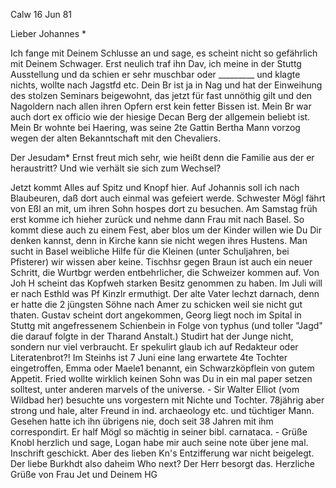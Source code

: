  Calw 16 Jun 81

Lieber Johannes <Frohnmy>*

Ich fange mit Deinem Schlusse an und sage, es scheint nicht so gefährlich mit Deinem Schwager. Erst neulich traf ihn Dav, ich meine in der Stuttg Ausstellung und da schien er sehr muschbar oder _________ und klagte nichts, wollte nach Jagstfd etc. Dein Br ist ja in Nag und hat der Einweihung des stolzen Seminars beigewohnt, das jetzt für fast unnöthig gilt und den Nagoldern nach allen ihren Opfern erst kein fetter Bissen ist. Mein Br war auch dort ex officio wie der hiesige Decan Berg der allgemein beliebt ist. Mein Br wohnte bei Haering, was seine 2te Gattin Bertha Mann vorzog wegen der alten Bekanntschaft mit den Chevaliers.

Der Jesudam* Ernst freut mich sehr, wie heißt denn die Familie aus der er heraustritt? Und wie verhält sie sich zum Wechsel?

Jetzt kommt Alles auf Spitz und Knopf hier. Auf Johannis soll ich nach Blaubeuren, daß dort auch einmal was gefeiert werde. Schwester Mögl fährt von Eßl an mit, um ihren Sohn hospes dort zu besuchen. Am Samstag früh erst komme ich hieher zurück und nehme dann Frau mit nach Basel. So kommt diese auch zu einem Fest, aber blos um der Kinder willen wie Du Dir denken kannst, denn in Kirche kann sie nicht wegen ihres Hustens. Man sucht in Basel weibliche Hilfe für die Kleinen (unter Schuljahren, bei Pfisterer) wir wissen aber keine. Tischhsr gegen Braun ist auch ein neuer Schritt, die Wurtbgr werden entbehrlicher, die Schweizer kommen auf. Von Joh H scheint das Kopfweh starken Besitz genommen zu haben. Im Juli will er nach Esthld was Pf Kinzlr ermuthigt. Der alte Vater lechzt darnach, denn er hatte die 2 jüngsten Söhne nach Amer zu schicken weil sie nicht gut thaten. Gustav scheint dort angekommen, Georg liegt noch im Spital in Stuttg mit angefressenem Schienbein in Folge von typhus (und toller "Jagd" die darauf folgte in der Tharand Anstalt.) Studirt hat der Junge nicht, sondern nur viel verbraucht. Er spekulirt glaub ich auf Redakteur oder Literatenbrot?! 
Im Steinhs ist 7 Juni eine lang erwartete 4te Tochter eingetroffen, Emma oder Maele1 benannt, ein Schwarzköpflein von gutem Appetit. Fried wollte wirklich keinen Sohn was Du in ein mal paper setzen solltest, unter anderen marvels of the universe. - Sir Walter Elliot (vom Wildbad her) besuchte uns vorgestern mit Nichte und Tochter. 78jährig aber strong und hale, alter Freund in ind. archaeology etc. und tüchtiger Mann. Gesehen hatte ich ihn übrigens nie, doch seit 38 Jahren mit ihm correspondirt. Er half Mögl so mächtig in seiner bibl. carnataca. - Grüße Knobl herzlich und sage, Logan habe mir auch seine note über jene mal. Inschrift geschickt. Aber des lieben Kn's Entzifferung war nicht beigelegt. Der liebe Burkhdt also daheim Who next? Der Herr besorgt das. Herzliche Grüße von Frau Jet und  Deinem HG

